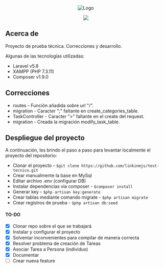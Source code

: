 <p align="center"><img src="https://www.25watts.com.ar/assets/img/logoN.png" alt="Logo"></p>
<p align="center"><img src="https://laravel.com/assets/img/components/logo-laravel.svg"></p>

## Acerca de

Proyecto de prueba técnica. Correcciones y desarrollo.

Algunas de las tecnologías utilizadas:
- Laravel v5.8
- XAMPP (PHP 7.3.11)
- Composer v1.9.0

## Correcciones

- routes    - Función añadida sobre url "/".
- migration - Caracter ";" faltante en create_categories_table.
- TaskController - Caracter ">" faltante en el create del request.
- migration - Creada la migración modify_task_table.


## Despliegue del proyecto

A continuación, les brindo el paso a paso para levantar localmente el proyecto del repositorio:


- Clonar el proyecto - ```$git clone https://github.com/linkinmjs/test-tecnico.git```
- Crear manualmente la base en MySql
- Editar archivo .env (configurar DB)
- Instalar dependencias via composer - ```$composer install```
- Generar key - ```$php artisan key:generate```
- Crear tablas mediante comando migrate - ```$php artisan migrate```
- Crear registros de prueba - ```$php artisan db:seed```

#### TO-DO
- [x] Clonar repo sobre el que se trabajará
- [x] Instalar y configurar el proyecto
- [x] Solventar inconvenientes para compilar de manera correcta
- [x] Resolver problema de creación de Tareas
- [x] Asociar Tarea a Persona (individuo)
- [x] Documentar
- [ ] Crear nueva feature
